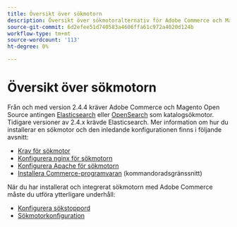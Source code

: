 ```yaml
---
title: Översikt över sökmotorn
description: Översikt över sökmotoralternativ för Adobe Commerce och Magento Open Source.
source-git-commit: 6d2efee51d740583a4606ffa61c972a4020d124b
workflow-type: tm+mt
source-wordcount: '113'
ht-degree: 0%

---
```



# Översikt över sökmotorn

Från och med version 2.4.4 kräver Adobe Commerce och Magento Open Source antingen [Elasticsearch] eller [OpenSearch] som katalogsökmotor. Tidigare versioner av 2.4.x krävde Elasticsearch. Mer information om hur du installerar en sökmotor och den inledande konfigurationen finns i följande avsnitt:

- [Krav för sökmotor](../../installation/prerequisites/search-engine/overview.md)
- [Konfigurera nginx för sökmotorn](../../installation/prerequisites/search-engine/configure-nginx.md)
- [Konfigurera Apache för sökmotorn](../../installation/prerequisites/search-engine/configure-apache.md)
- [Installera Commerce-programvaran](../../installation/composer.md) (kommandoradsgränssnitt)

När du har installerat och integrerat sökmotorn med Adobe Commerce måste du utföra ytterligare underhåll:

- [Konfigurera sökstoppord](search-stopwords.md)
- [Sökmotorkonfiguration](configure-search-engine.md)

<!-- Link Definitions -->

[Elasticsearch]: https://www.elastic.co
[OpenSearch]: https://opensearch.org/docs/latest/opensearch/install/index/
